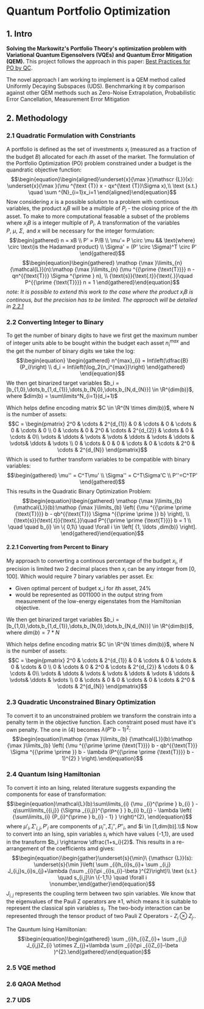 # Quantum Portfolio Optimization

## 1. Intro

**Solving the Markowitz's Portfolio Theory's optimization problem with Variational Quantum Eigensolvers (VQEs) and Quantum Error Mitigation (QEM).**
This project follows the approach in this paper: [Best Practices for PO by QC](https://www.nature.com/articles/s41598-023-45392-w).

The novel approach I am working to implement is a QEM method called Uniformly Decaying Subspaces (UDS). Benchmarking it by comparison against other QEM methods such as Zero-Noise Extrapolation, Probabilistic Error Cancellation, Measurement Error Mitigation

## 2. Methodology
### 2.1 Quadratic Formulation with Constriants
A portfolio is defined as the set of investments $x_i$ (measured as a fraction of the budget $B$) allocated for each $i$th asset of the market. 
The formulation of the Portfolio Optimization (PO) problem constrained under a budget is the quandratic objective function: $$\begin{equation}\begin{aligned}\underset{x}{\max }{\mathscr {L}}(x): \underset{x}{\max }(\mu ^{\text {T}} x - qx^{\text {T}}\Sigma x),\\ \text {s.t.} \quad \sum ^{N}_{i=1}x_i=1 \end{aligned}\end{equation}$$
Now considering $x$ is a possible solution to a problem with continous variables, the product $x_iB$ will be a multiple of $P_i$ - the closing price of the *i*th asset. To make to more computational feasable a subset of the problems where $x_iB$ is a integer multiple of $P_i$. A transformation of the variables $P,\ \mu,\ \Sigma,\text{ and } x$ will be necessary for the integer formulation:
$$\begin{gathered} n = xB \\ P' = P/B \\ \mu'= P \circ \mu  && \text{where} \circ \text{is the Hadamard product} \\ \Sigma' = (P' \circ \Sigma)^T \circ P' \end{gathered}$$ 
$$\begin{equation}\begin{gathered} \mathop {\max }\limits_{n} {\mathcal{L}}(n):\mathop {\max }\limits_{n} (\mu ^{{\prime {\text{T}}}} n - qn^{{\text{T}}} \Sigma ^{\prime } n), \\   {\text{s}}{\text{.t}}{\text{.}}\quad P^{{\prime {\text{T}}}} n = 1 \end{gathered}\end{equation}$$
*note: It is possible to extend this work to the case where the product $x_iB$ is continous, but the precision has to be limited. The approach will be detailed in [2.2.1](#221-converting-from-percent-to-binary)*

### 2.2 Converting Integer to Binary
To get the number of binary digits to have we first get the maximum number of integer units able to be bought within the budget each asset $n_i^{max}$ and the get the number of binary digits we take the log:
$$\begin{equation}
\begin{gathered} 
    n^{max}_{i} = Int\left(\dfrac{B}{P_i}\right)  \\
    d_i = Int\left(\log_2{n_i^{max}}\right)
\end{gathered}
\end{equation}$$
We then get binarized target variables $b_i = [b_{1,0},\dots,b_{1,d_{1}},\dots,b_{N,0},\dots,b_{N,d_{N}}] \in \R^{dim(b)}$, where $dim(b) = \sum\limits^N_{i=1}(d_i+1)$

Which helps define encoding matrix $C \in \R^{N \times dim(b)}$, where N is the number of assets:
$$C = \begin{pmatrix} 2^0 & \cdots & 2^{d_{1}} & 0 & \cdots & 0 & \cdots & 0 & \cdots & 0 \\ 0 & \cdots & 0 & 2^0 & \cdots & 2^{d_{2}} & \cdots & 0 & \cdots & 0\\ \vdots & \ddots & \vdots & \vdots & \ddots & \vdots & \ddots & \vdots& \ddots & \vdots \\ 0 & \cdots & 0 & 0 & \cdots & 0 & \cdots & 2^0 & \cdots & 2^{d_{N}} \end{pmatrix}$$
Which is used to further transform variables to be compatible with binary variables:
$$\begin{gathered} \mu'' = C^T\mu' \\ \Sigma'' = C^T\Sigma'C \\ P''=C^TP' \end{gathered}$$ 
This results in the Quadratic Binary Optimization Problem:
$$\begin{equation}\begin{gathered}   \mathop {\max }\limits_{b} {\mathcal{L}}(b):\mathop {\max }\limits_{b} \left( {\mu ^{{\prime \prime {\text{T}}}} b - qb^{{\text{T}}} \Sigma ^{{\prime \prime }} b} \right),  \\   {\text{s}}{\text{.t}}{\text{.}}\quad P^{{\prime \prime {\text{T}}}} b = 1 \\   \quad \quad b_{i}  \in \{ 0,1\} \quad \forall i \in \left[ {1, \ldots ,dim(b)} \right]. \end{gathered}\end{equation}$$

#### 2.2.1 Converting from Percent to Binary
My approach to converting a continous percentage of the budget $x_i$, if precision is limited two 2 decimal places then $x_i$ can be any integer from [0, 100]. Which would require 7 binary variables per asset. 
Ex:
- Given optimal percent of budget x_i for $i$th asset, 24%
- would be represented as 0011000 in the output string from measurement of the low-energy eigenstates from the Hamiltonian objective.


We then get binarized target variables $b_i = [b_{1,0},\dots,b_{1,d_{1}},\dots,b_{N,0},\dots,b_{N,d_{N}}] \in \R^{dim(b)}$, where $dim(b) = 7*N$

Which helps define encoding matrix $C \in \R^{N \times dim(b)}$, where N is the number of assets:
$$C = \begin{pmatrix} 2^0 & \cdots & 2^{d_{1}} & 0 & \cdots & 0 & \cdots & 0 & \cdots & 0 \\ 0 & \cdots & 0 & 2^0 & \cdots & 2^{d_{2}} & \cdots & 0 & \cdots & 0\\ \vdots & \ddots & \vdots & \vdots & \ddots & \vdots & \ddots & \vdots& \ddots & \vdots \\ 0 & \cdots & 0 & 0 & \cdots & 0 & \cdots & 2^0 & \cdots & 2^{d_{N}} \end{pmatrix}$$

### 2.3 Quadratic Unconstrained Binary Optimization
To convert it to an unconstrained problem we transform the constrain into a penalty term in the objective function. Each constraint posed must have it's own penalty. The one in (4) becomes $\lambda(P''b-1)^2$:
$$\begin{equation}\mathop {\max }\limits_{b} {\mathcal{L}}(b):\mathop {\max }\limits_{b} \left( {\mu ^{{\prime \prime {\text{T}}}} b - qb^{{\text{T}}} \Sigma ^{{\prime \prime }} b - \lambda (P^{{\prime \prime {\text{T}}}} b - 1)^{2} } \right).\end{equation}$$

### 2.4 Quantum Ising Hamiltonian 
To convert it into an Ising, related literature suggests expanding the components for ease of transformation:
$$\begin{equation}\mathcal{L}(b):\sum\limits_{i} {\mu _{i}^{\prime } b_{i} }  - q\sum\limits_{{i,j}} {\Sigma _{{i,j}}^{\prime } } b_{i} b_{j}  - \lambda \left( {\sum\limits_{i} {P_{i}^{\prime } b_{i}  - 1} } \right)^{2}, \end{equation}$$
where $\mu'_i,\Sigma'_{i,j}, P'_i$ are components of $\mu_i'', \Sigma_i'', P''_i$, and $i \in [1,dim(b)].\\$ 
Now to convert into an Ising, spin variables $s_i$ which have values {-1,1}, are used in the transform $b_i \rightarrow \dfrac{1+s_i}{2}$. This results in a re-arrangement of the coefficients amd gives:
$$\begin{equation}\begin{gather}\underset{s}{\min}\ {\mathscr {L}}(s): \underset{s}{\min }\left( \sum _{i}h_{i}s_{i}+ \sum _{i,j} J_{i,j}s_{i}s_{j}+\lambda (\sum _{i}(\pi _{i}s_{i}-\beta )^{2}\right)\\ \text {s.t.} \quad s_{i,j}\in \{-1,1\} \quad \forall i \nonumber,\end{gather}\end{equation}$$ 
$J_{i,j}$ represents the coupling term between two spin variables.
We know that the eigenvalues of the Pauli Z operators are $\pm1$, which means it is suitable to represent the classical spin variables $s_i$. The two-body interaction can be represented through the tensor product of two Pauli Z Operators - $Z_i \otimes Z_{j}$..

The Qauntum Ising Hamiltonian:
$$\begin{equation}\begin{gathered} \sum _{i}h_{i}Z_{i}+ \sum _{i,j} J_{i,j}Z_{i} \otimes Z_{j}+\lambda \sum _{i}(\pi _{i}Z_{i}-\beta )^{2}.\end{gathered}\end{equation}$$

### 2.5 VQE method

### 2.6 QAOA Method

### 2.7 UDS